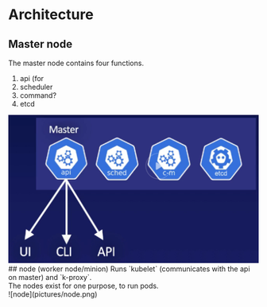 # Architecture
## Master node
The master node contains four functions.<br>
1. api (for 
1. scheduler
1. command?
1. etcd

<img src="pictures/k8s_master.png" width="800">
## node (worker node/minion)
Runs `kubelet` (communicates with the api on master) and `k-proxy`.<br>
The nodes exist for one purpose, to run pods.<br>
![node](pictures/node.png)
